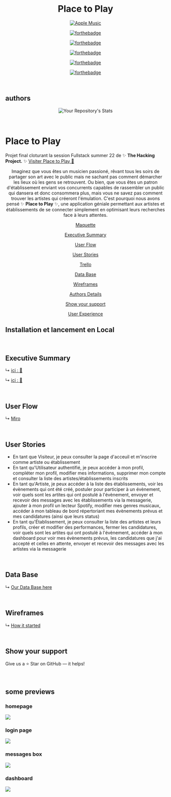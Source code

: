<div align="center">

# Place to Play
<a href='https://place-to-play.herokuapp.com/' target="_blank"><img alt='Apple Music' src='https://img.shields.io/badge/Place_to Play-100000?style=for-the-badge&logo=Apple Music&logoColor=white&labelColor=000000&color=FA9612'/></a>



[![forthebadge](https://forthebadge.com/images/badges/built-by-developers.svg)](https://forthebadge.com)

[![forthebadge](https://forthebadge.com/images/badges/powered-by-coffee.svg)](https://forthebadge.com)

[![forthebadge](https://forthebadge.com/images/badges/made-with-ruby.svg)](https://forthebadge.com)

[![forthebadge](https://forthebadge.com/images/badges/made-with-javascript.svg)](https://forthebadge.com)

[![forthebadge](https://forthebadge.com/images/badges/makes-people-smile.svg)](https://forthebadge.com)


</div>
</br>


## authors

<div align="center">

![Your Repository's Stats](https://contrib.rocks/image?repo=xko0/Fullstack_final_project)
</div>
</br>

# Place to Play

Projet final cloturant la session Fullstack summer 22 de ✨ **The Hacking Project.** ✨
[Visiter Place to Play 🎤](https://place-to-play.herokuapp.com/)

<div align="center">


Imaginez que vous êtes un musicien passioné, rêvant tous les soirs de partager son art avec le public mais ne sachant pas comment démarcher les lieux où les gens se retrouvent. Ou bien, que vous êtes un patron d'établissement enviant vos concurrents capables de rassembler un public qui dansera et donc consommera plus, mais vous ne savez pas comment trouver les artistes qui créeront l'émulation. 
C'est pourquoi nous avons pensé ✨ **Place to Play** ✨, une application géniale permettant aux artistes et établissements de se connecter simplement en optimisant leurs recherches face à leurs attentes.



[Maquette](#Maquette)

[Executive Summary](#Executive-Summary)

[User Flow](#User-Flow)

[User Stories](#User-Stories)

[Trello](#Trello)

[Data Base](#Data-Base)

[Wireframes](#Wireframes)

[Authors Details](#authors-details)

[Show your support](#show-your-support)

[User Experience](#User-Experience)


</div>


## Installation et lancement en Local

</br>


## Executive Summary

↳ [ici : 📝](https://docs.google.com/document/d/1JvldfOSjhAWcnvQaZFUA4HmRnRXYOkBUNrXmU8cSmP8/edit)

↳ [ici : 👀](https://docs.google.com/presentation/d/e/2PACX-1vTPSlbtuj5-yH3DJOwcdWsrK3DeFOYVvmuDvoADx_5zaU98CObdhCEQpGTct_SF7d_0UIJIdu34Pzn-/pub?start=true&loop=false&delayms=3000) 

</br>

## User Flow

↳ [Miro](https://miro.com/app/board/uXjVPaZVxQc=/?share_link_id=830918286609)

</br>

## User Stories

- En tant que Visiteur, je peux consulter la page d'acceuil et m'inscrire comme artiste ou établissement
- En tant qu'Utilisateur authentifié, je peux accéder à mon profil, compléter mon profil, modifier mes informations, supprimer mon compte et consulter la liste des artistes/établissements inscrits
- En tant qu'Artiste, je peux accéder à la liste des établissements, voir les évènements qui ont été créé, postuler pour participer à un évènement, voir quels sont les artites qui ont postulé à l'évènement, envoyer et recevoir des messages avec les établissements via la messagerie, ajouter à mon profil un lecteur Spotify, modifier mes genres musicaux, accéder à mon tableau de bord répertoriant mes évènements prévus et mes candidatures (ainsi que leurs status)
- En tant qu'Établissement, je peux consulter la liste des artistes et leurs profils, créer et modifier des performances, fermer les candidatures, voir quels sont les artites qui ont postulé à l'évènement, accéder à mon dashboard pour voir mes évènements prévus, les candidatures que j'ai accepté et celles en attente, envoyer et recevoir des messages avec les artistes via la messagerie


</br>


## Data Base

↳ [Our Data Base here](https://lucid.app/lucidchart/fed4cdf6-e256-4172-83c2-1410f976a1d5/view?page=0_0&invitationId=inv_0ab1927e-74bf-4cef-86b0-f28b4bfe7ed6#)



</br>

## Wireframes 

↳ [How it started](https://wireframe.cc/pro/pp/3c3ef1d1c578583)


</br>


## Show your support

Give us a ⭐ Star on GitHub — it helps!

</br>

## some previews

### homepage

<img src="public/homepage.png">

### login page
<img src="public/login.png">

### messages box
<img src="public/message_box.png">

### dashboard
<img src="public/dashboard.png">